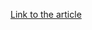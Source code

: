 [Link to the article](https://thehackernews.com/2024/11/over-145000-industrial-control-systems.html)
